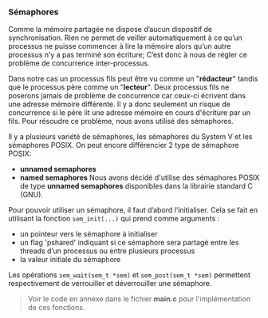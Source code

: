 ### Sémaphores 
 
Comme la mémoire partagée ne dispose d’aucun dispositif de synchronisation. Rien ne permet de veiller automatiquement 
à ce qu’un processus ne puisse commencer à lire la mémoire alors qu’un autre processus n’y a pas terminé son écriture; 
C’est donc à nous de régler ce problème de concurrence inter-processus.

Dans notre cas un processus fils peut être vu comme un "**rédacteur**" tandis que le processus père comme un "**lecteur**". 
Deux processus fils ne poserons jamais de problème de concurrence car ceux-ci écrivent dans une adresse mémoire différente. 
Il y a donc seulement un risque de concurrence si le père lit une adresse mémoire en cours d'écriture par un fils.
Pour résoudre ce problème, nous avons utilisé des sémaphores.

Il y a plusieurs variété de sémaphores, les sémaphores du System V et les sémaphores POSIX.
On peut encore différencier 2 type de sémaphore POSIX:
* **unnamed semaphores** 
* **named semaphores**
Nous avons décidé d'utilise des sémaphores POSIX de type **unnamed semaphores** disponibles dans la librairie standard C (GNU). 

Pour pouvoir utiliser un sémaphore, il faut d’abord l’initialiser. Cela se fait en 
utilisant la fonction `sem_init(...)` qui prend comme arguments :
* un pointeur vers le sémaphore à initialiser
* un flag 'pshared' indiquant si ce sémaphore sera partagé entre les threads d’un processus ou entre plusieurs processus 
* la valeur initiale du sémaphore

Les opérations `sem_wait(sem_t *sem)` et `sem_post(sem_t *sem)` permettent respectivement de verrouiller et déverrouiller une sémaphore. 
> Voir le code en annexe dans le fichier **main.c** pour l'implémentation de ces fonctions. 
 
